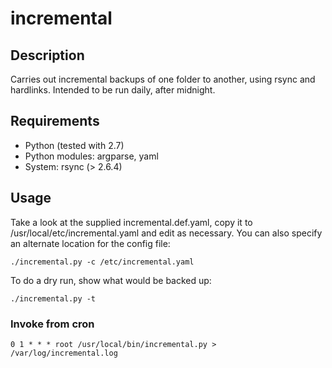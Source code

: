incremental
===

## Description

Carries out incremental backups of one folder to another, using
rsync and hardlinks. Intended to be run daily, after midnight.

## Requirements

* Python (tested with 2.7)
* Python modules: argparse, yaml
* System: rsync (> 2.6.4)

## Usage
   
Take a look at the supplied incremental.def.yaml, copy it to
/usr/local/etc/incremental.yaml and edit as necessary. You can
also specify an alternate location for the config file:

    ./incremental.py -c /etc/incremental.yaml

To do a dry run, show what would be backed up:

    ./incremental.py -t

### Invoke from cron
 
    0 1 * * * root /usr/local/bin/incremental.py > /var/log/incremental.log
